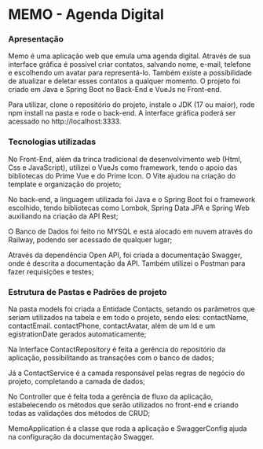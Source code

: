 # MEMO - Agenda Digital

### Apresentação

Memo é uma aplicação web que emula uma agenda digital. Através de sua interface gráfica é possível criar contatos, salvando nome, e-mail, telefone e escolhendo um avatar para representá-lo. Também existe a possibilidade de atualizar e deletar esses contatos a qualquer momento. O projeto foi criado em Java e Spring Boot no Back-End e VueJs no Front-end.

Para utilizar, clone o repositório do projeto, instale o JDK (17 ou maior), rode npm install na pasta e rode o back-end. A interface gráfica poderá ser acessado no http://localhost:3333.

### Tecnologias utilizadas

No Front-End, além da trinca tradicional de desenvolvimento web (Html, Css e JavaScript), utilizei o VueJs como framework, tendo o apoio das bibliotecas do Prime Vue e do Prime Icon. O Vite ajudou na criação do template e organização do projeto;

No back-end, a linguagem utilizada foi Java e o Spring Boot foi o framework escolhido, tendo bibliotecas como Lombok, Spring Data JPA e Spring Web auxiliando na criação da API Rest;

O Banco de Dados foi feito no MYSQL e está alocado em nuvem através do Railway, podendo ser acessado de qualquer lugar;

Através da dependência Open API, foi criada a documentação Swagger, onde é descrita a documentação da API. Também utilizei o Postman para fazer requisições e testes;

### Estrutura de Pastas e Padrões de projeto


Na pasta models foi criada a Entidade Contacts, setando os parâmetros que seriam utilizados na tabela e em todo o projeto, sendo eles: contactName, contactEmail. contactPhone, contactAvatar, além de um Id e um egistrationDate gerados automaticamente;

Na Interface ContactRepository é feita a gerência do repositório da aplicação, possibilitando as transações com o banco de dados;

Já a ContactService é a camada responsável pelas regras de negócio do projeto, completando a camada de dados;

No Controller que é feita toda a gerência de fluxo da aplicação, estabelecendo os métodos que serão utilizados no front-end e criando todas as validações dos métodos de CRUD;

MemoApplication é a classe que roda a aplicação e SwaggerConfig ajuda na configuração da documentação Swagger.

###
